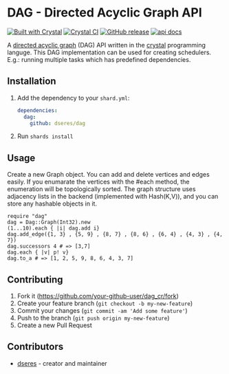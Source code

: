# DAG - Directed Acyclic Graph  API

[![Built with Crystal](https://img.shields.io/badge/built%20with-crystal-000000.svg?style=flat-square)](https://crystal-lang.org/)
[![Crystal CI](https://github.com/runcobo/runcobo/actions/workflows/crystal.yml/badge.svg)](https://github.com/dseres/dag/actions/workflows/crystal.yml)
[![GitHub release](https://img.shields.io/github/release/dseres/dag.svg)](https://github.com/dseres/dag/releases)
[![api docs](https://img.shields.io/badge/docs-available-brightgreen.svg)](https://dseres.github.io/dag/)

A [directed acyclic graph](https://en.wikipedia.org/wiki/Directed_acyclic_graph) (DAG) API written in the [crystal](https://crystal-lang.org/) programming languge.
This DAG implementation can be used for creating schedulers. E.g.: running multiple tasks which has predefined dependencies.


## Installation

1. Add the dependency to your `shard.yml`:

   ```yaml
   dependencies:
     dag:
       github: dseres/dag
   ```

2. Run `shards install`

## Usage

Create a new Graph object. You can add and delete vertices and edges easily. If you enumarate the vertices with the #each method, the enumeration will be topologically sorted. The graph structure uses adjacency lists in the backend (implemented with Hash(K,V)), and you can store any hashable objects in it. 

```crystal
require "dag"
dag = Dag::Graph(Int32).new 
(1...10).each { |i| dag.add i}
dag.add_edge({1, 3} , {5, 9} , {8, 7} , {8, 6} , {6, 4} , {4, 3} , {4, 7})
dag.successors 4 # => [3,7]
dag.each { |v| p! v}
dag.to_a # => [1, 2, 5, 9, 8, 6, 4, 3, 7]
```

## Contributing

1. Fork it (<https://github.com/your-github-user/dag_cr/fork>)
2. Create your feature branch (`git checkout -b my-new-feature`)
3. Commit your changes (`git commit -am 'Add some feature'`)
4. Push to the branch (`git push origin my-new-feature`)
5. Create a new Pull Request

## Contributors

- [dseres](https://github.com/dseres) - creator and maintainer
